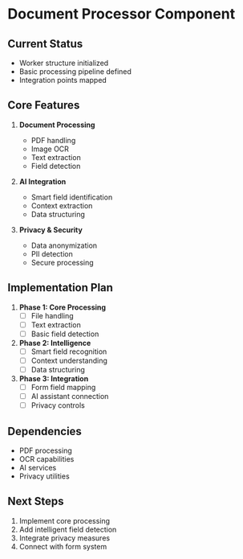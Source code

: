 # Document Processor Component

## Current Status
- Worker structure initialized
- Basic processing pipeline defined
- Integration points mapped

## Core Features
1. **Document Processing**
   - PDF handling
   - Image OCR
   - Text extraction
   - Field detection

2. **AI Integration**
   - Smart field identification
   - Context extraction
   - Data structuring

3. **Privacy & Security**
   - Data anonymization
   - PII detection
   - Secure processing

## Implementation Plan
1. **Phase 1: Core Processing**
   - [ ] File handling
   - [ ] Text extraction
   - [ ] Basic field detection

2. **Phase 2: Intelligence**
   - [ ] Smart field recognition
   - [ ] Context understanding
   - [ ] Data structuring

3. **Phase 3: Integration**
   - [ ] Form field mapping
   - [ ] AI assistant connection
   - [ ] Privacy controls

## Dependencies
- PDF processing
- OCR capabilities
- AI services
- Privacy utilities

## Next Steps
1. Implement core processing
2. Add intelligent field detection
3. Integrate privacy measures
4. Connect with form system
